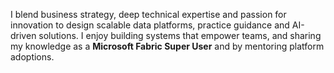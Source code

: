 I blend business strategy, deep technical expertise and passion for innovation to design scalable data platforms, practice guidance and AI-driven solutions. I enjoy building systems that empower teams, and sharing my knowledge as a **Microsoft Fabric Super User** and by mentoring platform adoptions.
